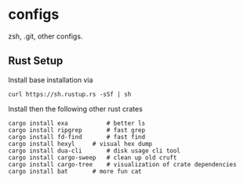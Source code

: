 # configs
zsh, .git, other configs.

## Rust Setup
Install base installation via
```
curl https://sh.rustup.rs -sSf | sh
```
Install then the following other rust crates

```
cargo install exa       	# better ls
cargo install ripgrep		# fast grep
cargo install fd-find   	# fast find
cargo install hexyl		# visual hex dump
cargo install dua-cli   	# disk usage cli tool
cargo install cargo-sweep	# clean up old cruft
cargo install cargo-tree	# visualization of crate dependencies
cargo install bat		# more fun cat
```

